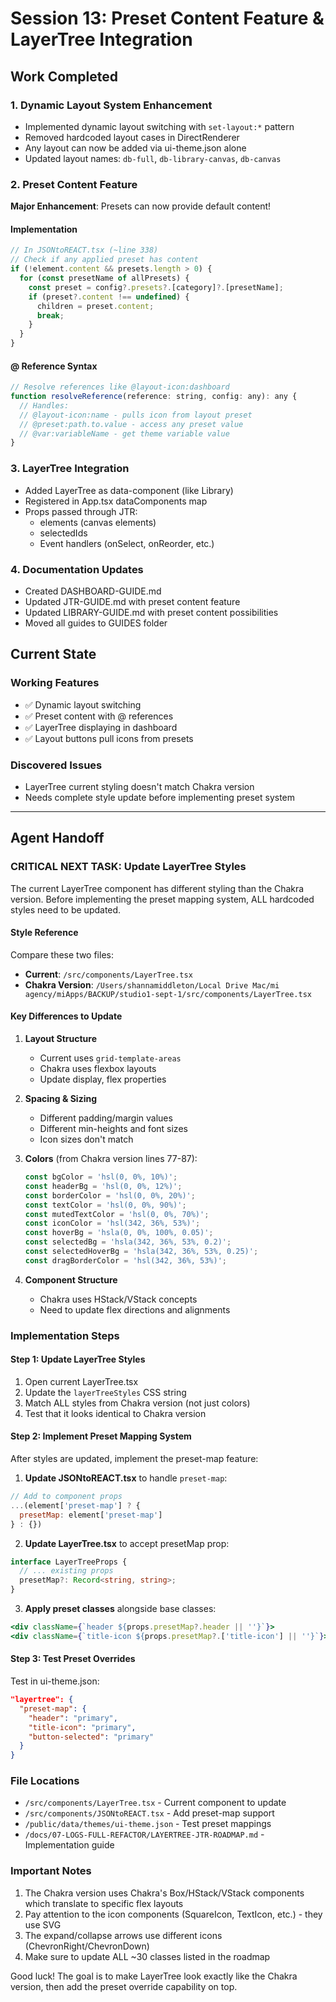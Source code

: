 # Session 13: Preset Content Feature & LayerTree Integration

## Work Completed

### 1. Dynamic Layout System Enhancement
- Implemented dynamic layout switching with `set-layout:*` pattern
- Removed hardcoded layout cases in DirectRenderer
- Any layout can now be added via ui-theme.json alone
- Updated layout names: `db-full`, `db-library-canvas`, `db-canvas`

### 2. Preset Content Feature
**Major Enhancement**: Presets can now provide default content!

#### Implementation
```javascript
// In JSONtoREACT.tsx (~line 338)
// Check if any applied preset has content
if (!element.content && presets.length > 0) {
  for (const presetName of allPresets) {
    const preset = config?.presets?.[category]?.[presetName];
    if (preset?.content !== undefined) {
      children = preset.content;
      break;
    }
  }
}
```

#### @ Reference Syntax
```javascript
// Resolve references like @layout-icon:dashboard
function resolveReference(reference: string, config: any): any {
  // Handles:
  // @layout-icon:name - pulls icon from layout preset
  // @preset:path.to.value - access any preset value
  // @var:variableName - get theme variable value
}
```

### 3. LayerTree Integration
- Added LayerTree as data-component (like Library)
- Registered in App.tsx dataComponents map
- Props passed through JTR:
  - elements (canvas elements)
  - selectedIds
  - Event handlers (onSelect, onReorder, etc.)

### 4. Documentation Updates
- Created DASHBOARD-GUIDE.md
- Updated JTR-GUIDE.md with preset content feature
- Updated LIBRARY-GUIDE.md with preset content possibilities
- Moved all guides to GUIDES folder

## Current State

### Working Features
- ✅ Dynamic layout switching
- ✅ Preset content with @ references
- ✅ LayerTree displaying in dashboard
- ✅ Layout buttons pull icons from presets

### Discovered Issues
- LayerTree current styling doesn't match Chakra version
- Needs complete style update before implementing preset system

---

## Agent Handoff

### CRITICAL NEXT TASK: Update LayerTree Styles

The current LayerTree component has different styling than the Chakra version. Before implementing the preset mapping system, ALL hardcoded styles need to be updated.

#### Style Reference
Compare these two files:
- **Current**: `/src/components/LayerTree.tsx`
- **Chakra Version**: `/Users/shannamiddleton/Local Drive Mac/mi agency/miApps/BACKUP/studio1-sept-1/src/components/LayerTree.tsx`

#### Key Differences to Update
1. **Layout Structure**
   - Current uses `grid-template-areas`
   - Chakra uses flexbox layouts
   - Update display, flex properties

2. **Spacing & Sizing**
   - Different padding/margin values
   - Different min-heights and font sizes
   - Icon sizes don't match

3. **Colors** (from Chakra version lines 77-87):
   ```javascript
   const bgColor = 'hsl(0, 0%, 10%)';
   const headerBg = 'hsl(0, 0%, 12%)';
   const borderColor = 'hsl(0, 0%, 20%)';
   const textColor = 'hsl(0, 0%, 90%)';
   const mutedTextColor = 'hsl(0, 0%, 70%)';
   const iconColor = 'hsl(342, 36%, 53%)';
   const hoverBg = 'hsla(0, 0%, 100%, 0.05)';
   const selectedBg = 'hsla(342, 36%, 53%, 0.2)';
   const selectedHoverBg = 'hsla(342, 36%, 53%, 0.25)';
   const dragBorderColor = 'hsl(342, 36%, 53%)';
   ```

4. **Component Structure**
   - Chakra uses HStack/VStack concepts
   - Need to update flex directions and alignments

### Implementation Steps

#### Step 1: Update LayerTree Styles
1. Open current LayerTree.tsx
2. Update the `layerTreeStyles` CSS string
3. Match ALL styles from Chakra version (not just colors)
4. Test that it looks identical to Chakra version

#### Step 2: Implement Preset Mapping System
After styles are updated, implement the preset-map feature:

1. **Update JSONtoREACT.tsx** to handle `preset-map`:
```javascript
// Add to component props
...(element['preset-map'] ? {
  presetMap: element['preset-map']
} : {})
```

2. **Update LayerTree.tsx** to accept presetMap prop:
```typescript
interface LayerTreeProps {
  // ... existing props
  presetMap?: Record<string, string>;
}
```

3. **Apply preset classes** alongside base classes:
```jsx
<div className={`header ${props.presetMap?.header || ''}`}>
<div className={`title-icon ${props.presetMap?.['title-icon'] || ''}`}>
```

#### Step 3: Test Preset Overrides
Test in ui-theme.json:
```json
"layertree": {
  "preset-map": {
    "header": "primary",
    "title-icon": "primary",
    "button-selected": "primary"
  }
}
```

### File Locations
- `/src/components/LayerTree.tsx` - Current component to update
- `/src/components/JSONtoREACT.tsx` - Add preset-map support
- `/public/data/themes/ui-theme.json` - Test preset mappings
- `/docs/07-LOGS-FULL-REFACTOR/LAYERTREE-JTR-ROADMAP.md` - Implementation guide

### Important Notes
1. The Chakra version uses Chakra's Box/HStack/VStack components which translate to specific flex layouts
2. Pay attention to the icon components (SquareIcon, TextIcon, etc.) - they use SVG
3. The expand/collapse arrows use different icons (ChevronRight/ChevronDown)
4. Make sure to update ALL ~30 classes listed in the roadmap

Good luck! The goal is to make LayerTree look exactly like the Chakra version, then add the preset override capability on top.